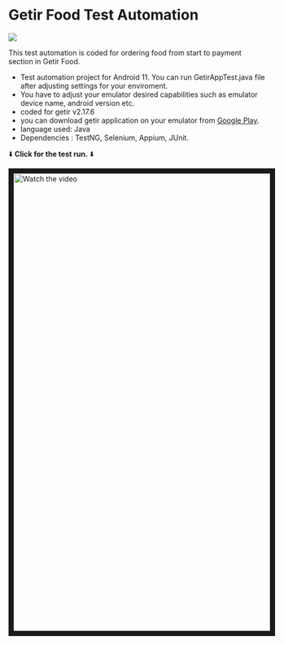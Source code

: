# Getir Food Test Automation


![](https://cdn.getir.com/marketing/GetirYemek_Logo_1621812338335.png)


This test automation is coded for ordering food from start to payment section in Getir Food.

- Test automation project for Android 11. You can run GetirAppTest.java file after adjusting settings for your enviroment.
- You have to adjust your emulator desired capabilities such as emulator device name, android version etc.
- coded for getir v2.17.6
- you can download getir application on your emulator from [Google Play](https://play.google.com/store/apps).
- language used: Java
- Dependencies : TestNG, Selenium, Appium, JUnit.

⬇️ **Click for the test run.** ⬇️

<a href="http://www.youtube.com/watch?feature=player_embedded&v=jxcdGZax84I" target="_blank">
 <img src="http://img.youtube.com/vi/jxcdGZax84I/maxresdefault.jpg" alt="Watch the video" width="1200" height="900" border="10" />
</a>
